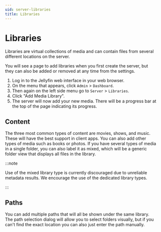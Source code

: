 ```yaml
---
uid: server-libraries
title: Libraries
---
```


# Libraries

Libraries are virtual collections of media and can contain files from several different locations on the server.

You will see a page to add libraries when you first create the server, but they can also be added or removed at any time from the settings.

1. Log in to the Jellyfin web interface in your web browser.
2. On the menu that appears, click `Admin` > `Dashboard`.
3. Then again on the left side menu go to `Server` > `Libraries`.
4. Click "Add Media Library".
5. The server will now add your new media. There will be a progress bar at the top of the page indicating its progress.

## Content

The three most common types of content are movies, shows, and music. These will have the best support in client apps. You can also add other types of media such as books or photos. If you have several types of media in a single folder, you can also label it as mixed, which will be a generic folder view that displays all files in the library.

:::note

Use of the mixed library type is currently discouraged due to unreliable metadata results. We encourage the use of the dedicated library types.

:::

## Paths

You can add multiple paths that will all be shown under the same library. The path selection dialog will allow you to select folders visually, but if you can't find the exact location you can also just enter the path manually.
